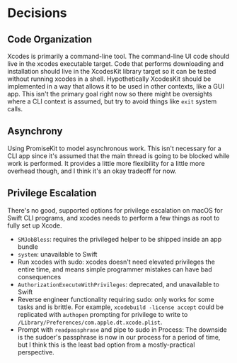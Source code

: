 # Decisions

## Code Organization

Xcodes is primarily a command-line tool. The command-line UI code should live in the xcodes executable target. Code that performs downloading and installation should live in the XcodesKit library target so it can be tested without running xcodes in a shell. Hypothetically XcodesKit should be implemented in a way that allows it to be used in other contexts, like a GUI app. This isn't the primary goal right now so there might be oversights where a CLI context is assumed, but try to avoid things like `exit` system calls.

## Asynchrony

Using PromiseKit to model asynchronous work. This isn't necessary for a CLI app since it's assumed that the main thread is going to be blocked while work is performed. It provides a little more flexibility for a little more overhead though, and I think it's an okay tradeoff for now.

## Privilege Escalation

There's no good, supported options for privilege escalation on macOS for Swift CLI programs, and xcodes needs to perform a few things as root to fully set up Xcode.

- `SMJobBless`: requires the privileged helper to be shipped inside an app bundle
- `system`: unavailable to Swift
- Run xcodes with sudo: xcodes doesn't need elevated privileges the entire time, and means simple programmer mistakes can have bad consequences
- `AuthorizationExecuteWithPrivileges`: deprecated, and unavailable to Swift
- Reverse engineer functionality requiring sudo: only works for some tasks and is brittle. For example, `xcodebuild -license accept` could be replicated with `authopen` prompting for privilege to write to `/Library/Preferences/com.apple.dt.xcode.plist`.
- Prompt with `readpassphrase` and pipe to sudo in Process: The downside is the sudoer's passphrase is now in our process for a period of time, but I think this is the least bad option from a mostly-practical perspective.
